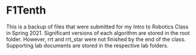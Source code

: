 # F1Tenth
This is a backup of files that were submitted for my Intro to Robotics Class in Spring 2021.
Significant versions of each algorithm are stored in the root folder.  However, rrt and rrt_star were
not finished by the end of the class.  Supporting lab documents are stored in the respective 
lab folders.  
